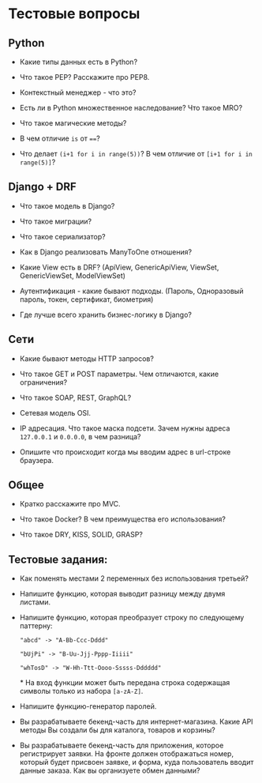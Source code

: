 # Тестовые вопросы

## Python

- Какие типы данных есть в Python? 

- Что такое PEP? Расскажите про PEP8.

- Контекстный менеджер - что это? 

- Есть ли в Python множественное наследование? Что такое MRO? 

- Что такое магические методы?

- В чем отличие `is` от `==`?

- Что делает `(i+1 for i in range(5))`? В чем отличие от `[i+1 for i in range(5)]`?


## Django + DRF

- Что такое модель в Django?

- Что такое миграции?

- Что такое сериализатор?

- Как в Django реализовать ManyToOne отношения? 

- Какие View есть в DRF? (ApiView, GenericApiView, ViewSet, GenericViewSet, ModelViewSet)

- Аутентификация - какие бывают подходы. (Пароль, Одноразовый пароль, токен, сертификат, биометрия)

- Где лучше всего хранить бизнес-логику в Django?



## Сети

- Какие бывают методы HTTP запросов?

- Что такое GET и POST параметры. Чем отличаются, какие ограничения?

- Что такое SOAP, REST, GraphQL?

- Сетевая модель OSI.

- IP адресация. Что такое маска подсети. Зачем нужны адреса `127.0.0.1` и `0.0.0.0`, в чем разница?

- Опишите что происходит когда мы вводим адрес в url-строке браузера.


## Общее

- Кратко расскажите про MVC.

- Что такое Docker? В чем преимущества его использования?

- Что такое DRY, KISS, SOLID, GRASP?


## Тестовые задания:

- Как поменять местами 2 переменных без использования третьей?

- Напишите функцию, которая выводит разницу между двумя листами.

- Напишите функцию, которая преобразует строку по следующему паттерну:

  `"abcd" -> "A-Bb-Ccc-Dddd"`

	`"bUjPi" -> "B-Uu-Jjj-Pppp-Iiiii"`

	`"whTosD" -> "W-Hh-Ttt-Oooo-Sssss-Dddddd"`

	\* На вход функции может быть передана строка содержащая символы только из набора `[a-zA-Z]`.

- Напишите функцию-генератор паролей.

- Вы разрабатываете бекенд-часть для интернет-магазина. Какие API методы Вы создали бы для каталога, товаров и корзины?

- Вы разрабатываете бекенд-часть для приложения, которое регистрирует заявки. На фронте должен отображаться номер, который будет присвоен заявке, и форма, куда пользователь вводит данные заказа. Как вы организуете обмен данными?
